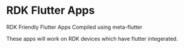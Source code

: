 # RDK Flutter Apps
RDK Friendly Flutter Apps
Compiled using meta-flutter

These apps will work on RDK devices which have flutter integerated.
